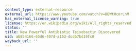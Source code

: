 ```yaml
---
content_type: external-resource
external_url: https://www.youtube.com/watch?v=DEWtHcorLnM
has_external_license_warning: true
license: https://en.wikipedia.org/wiki/All_rights_reserved
status: ''
title: New Powerful Antibiotic Teixobactin Discovered
uid: ab854166-65d6-407d-a153-dcd67bd19fc0
wayback_url: ''
---
```

